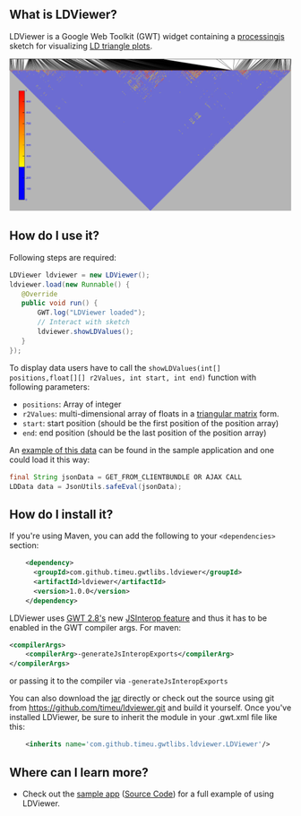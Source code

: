## What is LDViewer?


LDViewer is a Google Web Toolkit (GWT) widget containing a [processingjs][0] sketch for visualizing [LD triangle plots][1].

![LDViewer](https://raw.githubusercontent.com/timeu/LDViewer/master/ldviewer.png "LDViewer")


## How do I use it?

Following steps are required:  

```JAVA
LDViewer ldviewer = new LDViewer();
ldviewer.load(new Runnable() {
   @Override
   public void run() {
       GWT.log("LDViewer loaded");
       // Interact with sketch
       ldviewer.showLDValues();
   }
});
```
To display data users have to call the `showLDValues(int[] positions,float[][] r2Values, int start, int end)` function with following parameters:
 - `positions`: Array of integer 
 - `r2Values`: multi-dimensional array of floats in a [triangular matrix][2] form.
 - `start`: start position (should be the first position of the position array)
 - `end`: end position (should be the last position of the position array)

An [example of this data][3] can be found in the sample application and one could load it this way: 
 
```JAVA
final String jsonData = GET_FROM_CLIENTBUNDLE OR AJAX CALL
LDData data = JsonUtils.safeEval(jsonData);
```

## How do I install it?

If you're using Maven, you can add the following to your `<dependencies>`
section:

```xml
    <dependency>
      <groupId>com.github.timeu.gwtlibs.ldviewer</groupId>
      <artifactId>ldviewer</artifactId>
      <version>1.0.0</version>
    </dependency>
```

LDViewer uses [GWT 2.8's][4] new [JSInterop feature][5] and thus it has to be enabled in the GWT compiler args.
For maven:
```xml
<compilerArgs>
    <compilerArg>-generateJsInteropExports</compilerArg>
</compilerArgs>
```
or passing it to the compiler via `-generateJsInteropExports`

You can also download the [jar][1] directly or check out the source using git
from <https://github.com/timeu/ldviewer.git> and build it yourself. Once
you've installed LDViewer, be sure to inherit the module in your .gwt.xml
file like this:

```xml
    <inherits name='com.github.timeu.gwtlibs.ldviewer.LDViewer'/>
```

## Where can I learn more?

 * Check out the [sample app][6] ([Source Code][7]) for a full example of using LDViewer.
 
[0]: http://processingjs.org
[1]: http://www.nature.com/nrg/journal/v4/n8/fig_tab/nrg1123_F1.html
[4]: http://www.gwtproject.org/release-notes.html#Release_Notes_2_8_0_BETA1
[5]: https://docs.google.com/document/d/10fmlEYIHcyead_4R1S5wKGs1t2I7Fnp_PaNaa7XTEk0/edit#heading=h.o7amqk9edhb9
[2]: https://en.wikipedia.org/wiki/Triangular_matrix
[3]: https://github.com/timeu/LDViewer/blob/master/ldviewer-sample/src/main/resources/sample/client/data/ld_sample_data.json
[6]: http://timeu.github.io/LDViewer
[7]: https://github.com/timeu/LDViewer/tree/master/ldviewer-sample 
